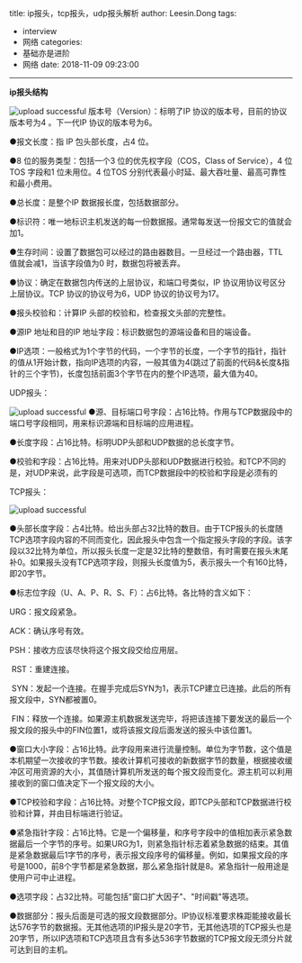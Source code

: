 title: ip报头，tcp报头，udp报头解析
author: Leesin.Dong
tags:
  - interview
  - 网络
categories:
  - 基础亦是进阶
  - 网络
date: 2018-11-09 09:23:00
---
**ip报头结构**


![upload successful](/images/my_blog_110.png)
版本号（Version）：标明了IP 协议的版本号，目前的协议版本号为4 。下一代IP 协议的版本号为6。

●报文长度：指 IP 包头部长度，占4 位。

●8 位的服务类型：包括一个3 位的优先权字段（COS，Class of Service），4 位TOS 字段和1 位未用位。4 位TOS 分别代表最小时延、最大吞吐量、最高可靠性和最小费用。

●总长度：是整个IP 数据报长度，包括数据部分。

●标识符：唯一地标识主机发送的每一份数据报。通常每发送一份报文它的值就会加1。

●生存时间：设置了数据包可以经过的路由器数目。一旦经过一个路由器，TTL 值就会减1，当该字段值为0 时，数据包将被丢弃。

●协议：确定在数据包内传送的上层协议，和端口号类似，IP 协议用协议号区分上层协议。TCP 协议的协议号为6，UDP 协议的协议号为17。

●报头校验和：计算IP 头部的校验和，检查报文头部的完整性。

●源IP 地址和目的IP 地址字段：标识数据包的源端设备和目的端设备。

●IP选项：一般格式为1个字节的代码，一个字节的长度，一个字节的指针，指针的值从1开始计数，指向IP选项的内容，一般其值为4(跳过了前面的代码&长度&指针的三个字节)，长度包括前面3个字节在内的整个IP选项，最大值为40。

UDP报头：


![upload successful](/images/my_blog_111.png)
●源、目标端口号字段：占16比特。作用与TCP数据段中的端口号字段相同，用来标识源端和目标端的应用进程。    

●长度字段：占16比特。标明UDP头部和UDP数据的总长度字节。    

●校验和字段：占16比特。用来对UDP头部和UDP数据进行校验。和TCP不同的是，对UDP来说，此字段是可选项，而TCP数据段中的校验和字段是必须有的

TCP报头：


![upload successful](/images/my_blog_112.png)

●头部长度字段：占4比特。给出头部占32比特的数目。由于TCP报头的长度随TCP选项字段内容的不同而变化，因此报头中包含一个指定报头字段的字段。该字段以32比特为单位，所以报头长度一定是32比特的整数倍，有时需要在报头末尾补0。如果报头没有TCP选项字段，则报头长度值为5，表示报头一个有160比特，即20字节。    

●标志位字段（U、A、P、R、S、F）：占6比特。各比特的含义如下：    

URG：报文段紧急。    

ACK：确认序号有效。    

PSH：接收方应该尽快将这个报文段交给应用层。    

 RST：重建连接。    

 SYN：发起一个连接。在握手完成后SYN为1，表示TCP建立已连接。此后的所有报文段中，SYN都被置0。

 FIN：释放一个连接。如果源主机数据发送完毕，将把该连接下要发送的最后一个报文段的报头中的FIN位置1，或将该报文段后面发送的报头中该位置1。    

●窗口大小字段：占16比特。此字段用来进行流量控制。单位为字节数，这个值是本机期望一次接收的字节数。接收计算机可接收的新数据字节的数量，根据接收缓冲区可用资源的大小，其值随计算机所发送的每个报文段而变化。源主机可以利用接收到的窗口值决定下一个报文段的大小。   

●TCP校验和字段：占16比特。对整个TCP报文段，即TCP头部和TCP数据进行校验和计算，并由目标端进行验证。    

●紧急指针字段：占16比特。它是一个偏移量，和序号字段中的值相加表示紧急数据最后一个字节的序号。如果URG为1，则紧急指针标志着紧急数据的结束。其值是紧急数据最后1字节的序号，表示报文段序号的偏移量。例如，如果报文段的序号是1000，前8个字节都是紧急数据，那么紧急指针就是8。紧急指针一般用途是使用户可中止进程。    

●选项字段：占32比特。可能包括"窗口扩大因子"、"时间戳"等选项。

●数据部分：报头后面是可选的报文段数据部分。IP协议标准要求株距能接收最长达576字节的数据报。无其他选项的IP报头是20字节，无其他选项的TCP报头也是20字节，所以IP选项和TCP选项且含有多达536字节数据的TCP报文段无须分片就可达到目的主机。

